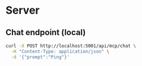 # Server

## Chat endpoint (local)

```bash
curl -X POST http://localhost:5001/api/mcp/chat \
  -H "Content-Type: application/json" \
  -d '{"prompt":"Ping"}'
```
